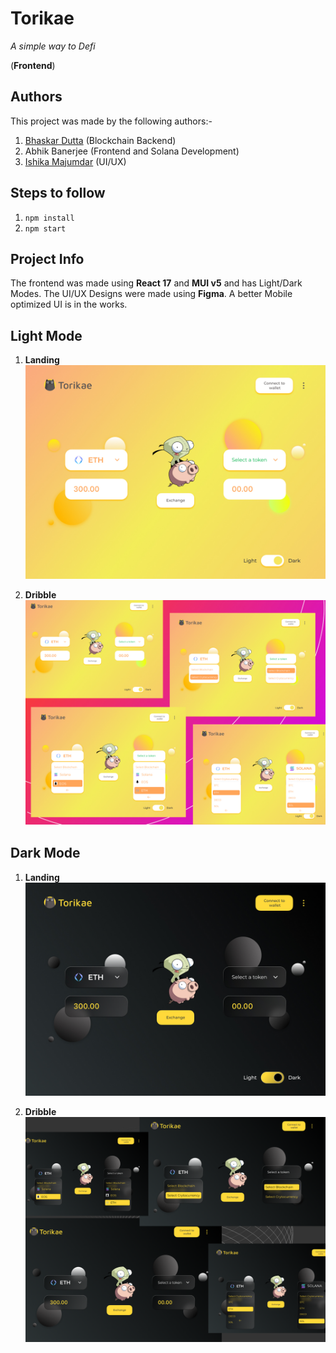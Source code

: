 # Torikae 
*A simple way to Defi*

(**Frontend**)

## Authors

This project was made by the following authors:-
1. [Bhaskar Dutta](https://github.com/BhaskarDutta2209) (Blockchain Backend)
2. Abhik Banerjee (Frontend and Solana Development)
3. [Ishika Majumdar](https://dribbble.com/seibyo) (UI/UX)

## Steps to follow

1. `npm install`
2. `npm start`

## Project Info

The frontend was made using **React 17** and **MUI v5** and has Light/Dark Modes. The UI/UX Designs were made using **Figma**. A better Mobile optimized UI is in the works.

## Light Mode

1. **Landing**
![Light Mode](./repo_info/swap_light.jpg)

2. **Dribble**
![Light Mode Dribble](./repo_info/Dribble_2.jpg)


## Dark Mode

1. **Landing**
![Dark Mode](./repo_info/swap.jpg)

2. **Dribble**
![Dark Mode Dribble](./repo_info/dribble.png)
